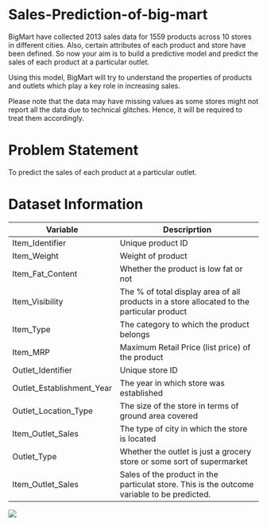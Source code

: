# Sales-Prediction-of-big-mart
BigMart have collected 2013 sales data for 1559 products across 10 stores in different cities. Also, certain attributes of each product and store have been defined. So now your aim is to build a predictive model and predict the sales of each product at a particular outlet.

Using this model, BigMart will try to understand the properties of products and outlets which play a key role in increasing sales.

Please note that the data may have missing values as some stores might not report all the data due to technical glitches. Hence, it will be required to treat them accordingly.
# Problem Statement
To predict the sales of each product at a particular outlet.
# Dataset Information

| Variable      | Descriprtion  |
| ------------- | ------------- |
| Item_Identifier | Unique product ID  |
|Item_Weight  | Weight of product  |
| Item_Fat_Content  | Whether the product is low fat or not  |
| Item_Visibility  |  The % of total display area of all products in a store allocated to the particular product |
| Item_Type  | The category to which the product belongs  |
| Item_MRP  |Maximum Retail Price (list price) of the product  |
| Outlet_Identifier | Unique store ID |
| Outlet_Establishment_Year  | The year in which store was established  |
| Outlet_Location_Type  |The size of the store in terms of ground area covered  |
| Item_Outlet_Sales  | The type of city in which the store is located  |
| Outlet_Type  |Whether the outlet is just a grocery store or some sort of supermarket  |
| Item_Outlet_Sales  | Sales of the product in the particulat store. This is the outcome variable to be predicted.  |

<img src="./image/Item_Fat_content.jpg">
